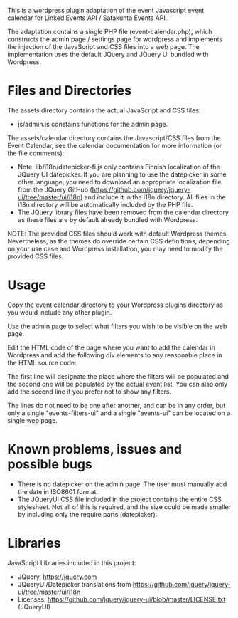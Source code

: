 This is a wordpress plugin adaptation of the event Javascript event calendar for Linked Events API / Satakunta Events API.

The adaptation contains a single PHP file (event-calendar.php), which constructs the admin page / settings page for wordpress and implements the injection of the JavaScript and CSS files into a web page. The implementation uses the default JQuery and JQuery UI bundled with Wordpress.

# Files and Directories #

The assets directory contains the actual JavaScript and CSS files:
- js/admin.js constains functions for the admin page.

The assets/calendar directory contains the Javascript/CSS files from the Event Calendar, see the calendar documentation for more information (or the file comments):
- Note: lib/i18n/datepicker-fi.js only contains Finnish localization of the JQuery UI datepicker. If you are planning to use the datepicker in some other language, you need to download an appropriate localization file from the JQuery GitHub (https://github.com/jquery/jquery-ui/tree/master/ui/i18n) and include it in the i18n directory. All files in the i18n directory will be automatically included by the PHP file.
- The JQuery library files have been removed from the calendar directory as these files are by default already bundled with Wordpress.

NOTE: The provided CSS files should work with default Wordpress themes. Nevertheless, as the themes do override certain CSS definitions, depending on your use case and Wordpress installation, you may need to modify the provided CSS files.


# Usage #

Copy the event calendar directory to your Wordpress plugins directory as you would include any other plugin.

Use the admin page to select what filters you wish to be visible on the web page.

Edit the HTML code of the page where you want to add the calendar in Wordpress and add the following div elements to any reasonable place in the HTML source code:

<div id="events-filters-ui"></div>
<div id="events-ui"></div>

The first line will designate the place where the filters will be populated and the second one will be populated by the actual event list. You can also only add the second line if you prefer not to show any filters.

The lines do not need to be one after another, and can be in any order, but only a single "events-filters-ui" and a single "events-ui" can be located on a single web page.

# Known problems, issues and possible bugs #

- There is no datepicker on the admin page. The user must manually add the date in ISO8601 format.
- The JQueryUI CSS file included in the project contains the entire CSS stylesheet. Not all of this is required, and the size could be made smaller by including only the require parts (datepicker).

# Libraries #

JavaScript Libraries included in this project:
- JQuery, https://jquery.com
- JQueryUI/Datepicker translations from https://github.com/jquery/jquery-ui/tree/master/ui/i18n
- Licenses: https://github.com/jquery/jquery-ui/blob/master/LICENSE.txt (JQueryUI)

